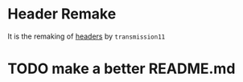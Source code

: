 # Header Remake

It is the remaking of [headers](https://github.com/transmissions11/headers) by `transmission11`

# TODO make a better README.md
